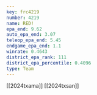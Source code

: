 ```yaml
---
key: frc4219
number: 4219
name: RED!
epa_end: 9.62
auto_epa_end: 3.07
teleop_epa_end: 5.45
endgame_epa_end: 1.1
winrate: 0.4643
district_epa_rank: 111
district_epa_percentile: 0.4096
type: Team
---
```

[[2024txama]]
[[2024txsan]]

